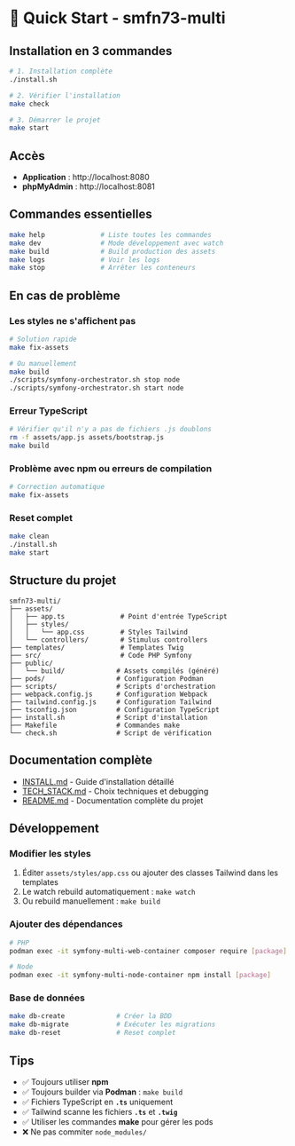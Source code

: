 # 🚀 Quick Start - smfn73-multi

## Installation en 3 commandes

```bash
# 1. Installation complète
./install.sh

# 2. Vérifier l'installation
make check

# 3. Démarrer le projet
make start
```

## Accès

- **Application** : http://localhost:8080
- **phpMyAdmin** : http://localhost:8081

## Commandes essentielles

```bash
make help              # Liste toutes les commandes
make dev               # Mode développement avec watch
make build             # Build production des assets
make logs              # Voir les logs
make stop              # Arrêter les conteneurs
```

## En cas de problème

### Les styles ne s'affichent pas

```bash
# Solution rapide
make fix-assets

# Ou manuellement
make build
./scripts/symfony-orchestrator.sh stop node
./scripts/symfony-orchestrator.sh start node
```

### Erreur TypeScript

```bash
# Vérifier qu'il n'y a pas de fichiers .js doublons
rm -f assets/app.js assets/bootstrap.js
make build
```

### Problème avec npm ou erreurs de compilation

```bash
# Correction automatique
make fix-assets
```

### Reset complet

```bash
make clean
./install.sh
make start
```

## Structure du projet

```
smfn73-multi/
├── assets/
│   ├── app.ts              # Point d'entrée TypeScript
│   ├── styles/
│   │   └── app.css         # Styles Tailwind
│   └── controllers/        # Stimulus controllers
├── templates/              # Templates Twig
├── src/                    # Code PHP Symfony
├── public/
│   └── build/             # Assets compilés (généré)
├── pods/                  # Configuration Podman
├── scripts/               # Scripts d'orchestration
├── webpack.config.js      # Configuration Webpack
├── tailwind.config.js     # Configuration Tailwind
├── tsconfig.json          # Configuration TypeScript
├── install.sh             # Script d'installation
├── Makefile               # Commandes make
└── check.sh               # Script de vérification
```

## Documentation complète

- [INSTALL.md](INSTALL.md) - Guide d'installation détaillé
- [TECH_STACK.md](TECH_STACK.md) - Choix techniques et debugging
- [README.md](README.md) - Documentation complète du projet

## Développement

### Modifier les styles

1. Éditer `assets/styles/app.css` ou ajouter des classes Tailwind dans les templates
2. Le watch rebuild automatiquement : `make watch`
3. Ou rebuild manuellement : `make build`

### Ajouter des dépendances

```bash
# PHP
podman exec -it symfony-multi-web-container composer require [package]

# Node
podman exec -it symfony-multi-node-container npm install [package]
```

### Base de données

```bash
make db-create             # Créer la BDD
make db-migrate            # Exécuter les migrations
make db-reset              # Reset complet
```

## Tips

- ✅ Toujours utiliser **npm**
- ✅ Toujours builder via **Podman** : `make build`
- ✅ Fichiers TypeScript en **`.ts`** uniquement
- ✅ Tailwind scanne les fichiers **`.ts`** et **`.twig`**
- ✅ Utiliser les commandes **make** pour gérer les pods
- ❌ Ne pas commiter `node_modules/`
